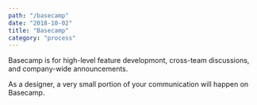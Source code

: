 ```yaml
---
path: "/basecamp"
date: "2018-10-02"
title: "Basecamp"
category: "process"
---
```


Basecamp is for high-level feature developmont, cross-team discussions, and company-wide announcements.

As a designer, a very small portion of your communication will happen on Basecamp.  